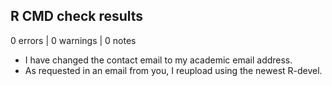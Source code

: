 ## R CMD check results

0 errors | 0 warnings | 0 notes

* I have changed the contact email to my academic email address.
* As requested in an email from you, I reupload using the newest R-devel.
